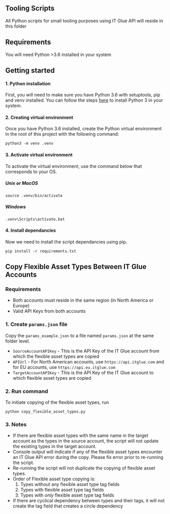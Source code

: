 ## Tooling Scripts
All Python scripts for small tooling purposes using IT Glue API will
reside in this folder

## Requirements
You will need Python >3.6 installed in your system

## Getting started

#### 1. Python installation
First, you will need to make sure you have Python 3.6 with setuptools,
pip and venv installed.
You can follow the steps [here](http://docs.python-guide.org/en/latest/starting/installation/)
to install Python 3 in your system.

#### 2. Creating virtual environment
Once you have Python 3.6 installed, create the Python
virtual environment in the root of this project with the following command:

    python3 -m venv .venv


#### 3. Activate virtual environment
To activate the virtual environment, use the command below that corresponds to your OS.
##### Unix or MacOS

    source .venv/bin/activate

##### Windows

    .venv\Scripts\activate.bat


#### 4. Install dependancies
Now we need to install the script dependancies using pip.

    pip install -r requirements.txt

## Copy Flexible Asset Types Between IT Glue Accounts
### Requirements
- Both accounts must reside in the same region (in North America or Europe)
- Valid API Keys from both accounts

### 1. Create `params.json` file
Copy the `params_example.json` to a file
named `params.json` at the same folder level.

- `SourceAccountAPIKey` - This is the API Key of the IT Glue account from which
the flexible asset types are copied
- `APIUrl` - For North American accounts, use `https://api.itglue.com` and for
EU accounts, use `https://api.eu.itglue.com`
- `TargetAccountAPIKey` - This is the API Key of the IT Glue account to which
flexible asset types are copied


### 2. Run command
To initiate copying of the flexible asset types, run
```
python copy_flexible_asset_types.py
```


### 3. Notes
* If there are flexible asset types with the same name in the target account as the
types in the source account, the script will not update the existing types in
the target account.
* Console output will indicate if any of the flexible asset types encounter an
IT Glue API error during the copy. Please fix error prior to re-running the script.
* Re-running the script will not duplicate the copying of flexible asset types.
* Order of Flexible asset type copying is:
    1. Types without any flexible asset type tag fields
    1. Types with flexible asset type tag fields
    1. Types with *only* flexible asset type tag fields
* If there are cyclical dependency between types and their tags, it will not create the tag field that creates a circle dependency
